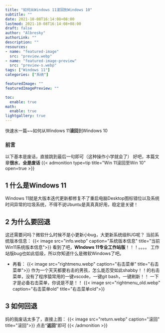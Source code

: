 ```yaml
---
title: "如何从Windows 11滚回到Windows 10"
subtitle: ""
date: 2021-10-08T16:14:08+08:00
lastmod: 2021-10-08T16:14:08+08:00
draft: false
author: "Albresky"
authorLink: ""
description: ""
resources:
- name: "featured-image"
  src: "preview.webp"
- name: "featured-image-preview"
  src: "preview-s.webp"
tags: ["Windows 11"]
categories: ["系统"]

featuredImage: ""
featuredImagePreview: ""

toc:
  enable: true
math:
  enable: true
lightgallery: true
---
```

快速水一篇~~如何从Windows 11**滚回**到Windows 10
<!--more-->
### 前言
 以下基本是废话，直接跳到最后一句即可（这种操作小学就会了）  好吧，本篇文章**很水**，**全是废话**
{{< admonition type=tip title="Win 11滚回至Win 10" open=true >}}

## 1 什么是Windows 11
Windows 11就是大版本迭代更新都修复不了重启电脑Desktop图标错位以及系统时间异常的垃圾系统，不得不说Ubuntu是真真真好用，稳定是关键！

## 2 为什么要回退
这还需要问吗？微软什么时候不是小更新小bug，大更新系统级BUG呢？
当前系统版本信息：
{{< image src="info.webp" caption="系统版本信息" title="当前Win11系统版本信息">}}
看到了吧，**WIndows 11专业工作站版**！！！。。。。
工作站版bug也如此低级，所以你知道什么是微软Windows了吧。
 - 再看：
  {{< image src="rightmenu.webp" caption="右击菜单" title="右击菜单">}}
  作为一个天天都要右击的男孩，怎么能忍受如此shabby！！的右击菜单，没有了程序猿常用的一键vscode，一键git bash，一键刷新！！
  一下才是必备右击菜单，你说是不是！！
    {{< image src="rightmenu_old.webp" caption="右击菜单old" title="右击菜单old">}}

## 3 如何回退
妈的我废话太多了，直接上图：
  {{< image src="return.webp" caption="滚回" title="滚回">}}
点击“**返回**”即可
{{< /admonition >}}　　